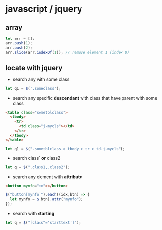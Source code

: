 # javascript / jquery

## array

```js
let arr = [];
arr.push(1);
arr.push(2);
arr.slice(arr.indexOf(1)); // remove element 1 (index 0)
```

## locate with jquery

- search any with some class

```js
let q1 = $('.someclass');
```

- search any specific **descendant** with class that have parent with some class

```html
<table class="sometblclass">
  <tbody>
    <tr>
      <td class="j-mycls"></td>
    </tr>
  </tbody>
</table>
```

```js
let q1 = $(".sometblclass > tbody > tr > td.j-mycls");
```

- search class1 **or** class2

```js
let q = $(".class1,.class2");
```

- search any element with **attribute**

```html
<button mynfo="xx"></button>
```

```js
$("button[mynfo]").each((idx,btn) => {
  let mynfo = $(btn).attr("mynfo");
});
```

- search with **starting**

```js
let q = $("[class^='starttext']");
```
